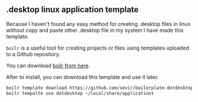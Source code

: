 .desktop linux application template
---------------------------------------

Because I haven't found any easy method for creating .desktop files in linux without copy and paste other .desktop file in my system I have made this template.

`boilr` is a useful tool for creating projects or files using templates uploaded to a Github repository.

You can download [boilr from here](https://github.com/tmrts/boilr).

After to install, you can download this template and use it later.

```bash
boilr template download https://github.com/sevir/boilerplate-dotdesktop dotdesktop
boilr tempalte use dotdesktop ~/local/share/applications
```